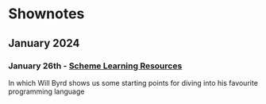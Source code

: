 # Shownotes

## January 2024

### January 26th - [Scheme Learning Resources](./20240126.md)

In which Will Byrd shows us some starting points for diving into his favourite programming language